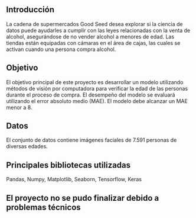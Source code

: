 ## Introducción

La cadena de supermercados Good Seed desea explorar si la ciencia de datos puede ayudarles a cumplir con las leyes relacionadas con la venta de alcohol, asegurándose de no vender alcohol a menores de edad. Las tiendas están equipadas con cámaras en el área de cajas, las cuales se activan cuando una persona compra alcohol.

## Objetivo

El objetivo principal de este proyecto es desarrollar un modelo utilizando métodos de visión por computadora para verificar la edad de las personas durante el proceso de compra.
El desempeño del modelo se evaluará utilizando el error absoluto medio (MAE). El modelo debe alcanzar un MAE menor a 8.

## Datos

El conjunto de datos contiene imágenes faciales de 7.591 personas de diversas edades.

## Principales bibliotecas utilizadas

Pandas, Numpy, Matplotlib, Seaborn, Tensorflow, Keras

## El proyecto no se pudo finalizar debido a problemas técnicos